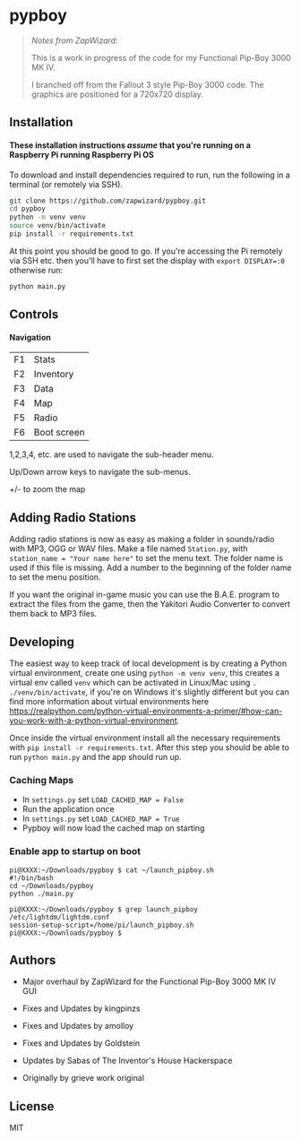 # pypboy

> _Notes from ZapWizard:_
>
> This is a work in progress of the code for my Functional Pip-Boy 3000 MK IV.
>
> I branched off from the Fallout 3 style Pip-Boy 3000 code.
> The graphics are positioned for a 720x720 display.

## Installation

#### These installation instructions _assume_ that you're running on a Raspberry Pi running Raspberry Pi OS

To download and install dependencies required to run, run the following in a terminal (or remotely via SSH).

```sh
git clone https://github.com/zapwizard/pypboy.git
cd pypboy
python -m venv venv
source venv/bin/activate
pip install -r requirements.txt
```

At this point you should be good to go. If you're accessing the Pi remotely via SSH etc. then you'll have to first set the display with `export DISPLAY=:0` otherwise run:

```sh
python main.py
```

## Controls

#### Navigation

|     |             |
| --- | ----------- |
| F1  | Stats       |
| F2  | Inventory   |
| F3  | Data        |
| F4  | Map         |
| F5  | Radio       |
| F6  | Boot screen |

1,2,3,4, etc. are used to navigate the sub-header menu.

Up/Down arrow keys to navigate the sub-menus.

+/- to zoom the map

## Adding Radio Stations

Adding radio stations is now as easy as making a folder in sounds/radio with MP3, OGG or WAV files.
Make a file named `Station.py`, with `station_name = "Your name here"` to set the menu text. The folder name is used if this file is missing.
Add a number to the beginning of the folder name to set the menu position.

If you want the original in-game music you can use the B.A.E. program to extract the files from the game, then the Yakitori Audio Converter to convert them back to MP3 files.

## Developing

The easiest way to keep track of local development is by creating a Python virtual environment, create one using `python -m venv venv`, this creates a virtual env called `venv` which can be activated in Linux/Mac using `. ./venv/bin/activate`, if you're on Windows it's slightly different but you can find more information about virtual environments here https://realpython.com/python-virtual-environments-a-primer/#how-can-you-work-with-a-python-virtual-environment.

Once inside the virtual environment install all the necessary requirements with `pip install -r requirements.txt`. After this step you should be able to run `python main.py` and the app should run up.

### Caching Maps

- In `settings.py` set `LOAD_CACHED_MAP = False`
- Run the application once
- In `settings.py` set `LOAD_CACHED_MAP = True`
- Pypboy will now load the cached map on starting

### Enable app to startup on boot

```
pi@XXXX:~/Downloads/pypboy $ cat ~/launch_pipboy.sh
#!/bin/bash
cd ~/Downloads/pypboy
python ./main.py

pi@XXXX:~/Downloads/pypboy $ grep launch_pipboy /etc/lightdm/lightdm.conf
session-setup-script=/home/pi/launch_pipboy.sh
pi@XXXX:~/Downloads/pypboy $
```

## Authors

- Major overhaul by ZapWizard for the Functional Pip-Boy 3000 MK IV GUI

- Fixes and Updates by kingpinzs

- Fixes and Updates by amolloy

- Fixes and Updates by Goldstein

- Updates by Sabas of The Inventor's House Hackerspace

- Originally by grieve work original<br>

## License

MIT

